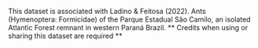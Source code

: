 This dataset is associated with Ladino & Feitosa (2022). Ants (Hymenoptera: Formicidae) of the Parque Estadual São Camilo, an isolated Atlantic Forest remnant in western Paraná Brazil.
** Credits when using or sharing this dataset are required **
